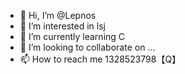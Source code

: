 - 👋 Hi, I’m @Lepnos
- 👀 I’m interested in lsj
- 🌱 I’m currently learning C
- 💞️ I’m looking to collaborate on ...
- 📫 How to reach me 1328523798【Q】

<!---
Lepnos/Lepnos is a ✨ special ✨ repository because its `README.md` (this file) appears on your GitHub profile.
You can click the Preview link to take a look at your changes.
--->
